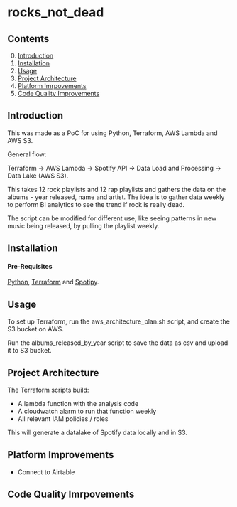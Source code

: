 # rocks_not_dead

## Contents
0. [Introduction](#introduction)
1. [Installation](#installation) 
2. [Usage](#usage)
3. [Project Architecture](#projectarchitecture)
4. [Platform Imrpovements](#platformimprovements)
5. [Code Quality Improvements](#codequalityimprovements)

<a name="introduction"></a>
## Introduction 

This was made as a PoC for using Python, Terraform, AWS Lambda and AWS S3. 

General flow:

Terraform -> AWS Lambda -> Spotify API -> Data Load and Processing -> Data Lake (AWS S3).

This takes 12 rock playlists and 12 rap playlists and gathers the data on the albums - year released, name and artist. 
The idea is to gather data weekly to perform BI analytics to see the trend if rock is really dead.

The script can be modified for different use, like seeing patterns in new music being released, by pulling the playlist weekly.

<a name="installation"></a>
## Installation 

#### Pre-Requisites
[Python](https://www.python.org/downloads/), [Terraform](https://www.terraform.io/downloads.html) and [Spotipy](https://spotipy.readthedocs.io/en/2.13.0/).

<a name="usage"></a>
## Usage 
To set up Terraform, run the aws_architecture_plan.sh script, and create the S3 bucket on AWS. 

Run the albums_released_by_year script to save the data as csv and upload it to S3 bucket.

<a name="projectarchitecture"></a>
## Project Architecture 
The Terraform scripts build:
- A lambda function with the analysis code
- A cloudwatch alarm to run that function weekly
- All relevant IAM policies / roles

This will generate a datalake of Spotify data locally and in S3.

<a name="platformimprovements"></a>
## Platform Improvements
- Connect to Airtable

<a name="codequalityimprovements"></a>
## Code Quality Imrpovements
